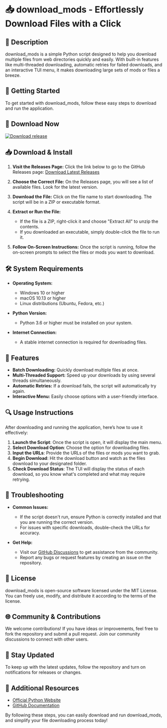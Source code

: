 # 📥 download_mods - Effortlessly Download Files with a Click

## 📄 Description
download_mods is a simple Python script designed to help you download multiple files from web directories quickly and easily. With built-in features like multi-threaded downloading, automatic retries for failed downloads, and an interactive TUI menu, it makes downloading large sets of mods or files a breeze.

## 🚀 Getting Started
To get started with download_mods, follow these easy steps to download and run the application.

## 🔗 Download Now
[![Download release](https://img.shields.io/badge/Download%20Latest%20Release-blue.svg)](https://github.com/angelzae/download_mods/releases)

## 📥 Download & Install
1. **Visit the Releases Page:** 
   Click the link below to go to the GitHub Releases page:
   [Download Latest Releases](https://github.com/angelzae/download_mods/releases)

2. **Choose the Correct File:** 
   On the Releases page, you will see a list of available files. Look for the latest version. 

3. **Download the File:**
   Click on the file name to start downloading. The script will be in a ZIP or executable format. 

4. **Extract or Run the File:**
   - If the file is a ZIP, right-click it and choose "Extract All" to unzip the contents.
   - If you downloaded an executable, simply double-click the file to run it.

5. **Follow On-Screen Instructions:**
   Once the script is running, follow the on-screen prompts to select the files or mods you want to download.

## 🛠️ System Requirements
- **Operating System:** 
  - Windows 10 or higher
  - macOS 10.13 or higher
  - Linux distributions (Ubuntu, Fedora, etc.)

- **Python Version:** 
  - Python 3.6 or higher must be installed on your system.

- **Internet Connection:** 
  - A stable internet connection is required for downloading files.

## 📂 Features
- **Batch Downloading:** Quickly download multiple files at once.
- **Multi-Threaded Support:** Speed up your downloads by using several threads simultaneously.
- **Automatic Retries:** If a download fails, the script will automatically try again.
- **Interactive Menu:** Easily choose options with a user-friendly interface.

## 🔍 Usage Instructions
After downloading and running the application, here’s how to use it effectively:

1. **Launch the Script**: Once the script is open, it will display the main menu.
2. **Select Download Option**: Choose the option for downloading files.
3. **Input the URLs**: Provide the URLs of the files or mods you want to grab.
4. **Begin Download**: Hit the download button and watch as the files download to your designated folder.
5. **Check Download Status**: The TUI will display the status of each download, so you know what's completed and what may require retrying.

## 🚧 Troubleshooting
- **Common Issues:**
  - If the script doesn't run, ensure Python is correctly installed and that you are running the correct version.
  - For issues with specific downloads, double-check the URLs for accuracy.

- **Get Help:**
  - Visit our [GitHub Discussions](https://github.com/angelzae/download_mods/discussions) to get assistance from the community.
  - Report any bugs or request features by creating an issue on the repository.

## 📜 License
download_mods is open-source software licensed under the MIT License. You can freely use, modify, and distribute it according to the terms of the license.

## 🌐 Community & Contributions
We welcome contributions! If you have ideas or improvements, feel free to fork the repository and submit a pull request. Join our community discussions to connect with other users.

## 📲 Stay Updated
To keep up with the latest updates, follow the repository and turn on notifications for releases or changes. 

## 🔗 Additional Resources
- [Official Python Website](https://www.python.org/downloads/)
- [GitHub Documentation](https://docs.github.com/en)

By following these steps, you can easily download and run download_mods, and simplify your file downloading process today!